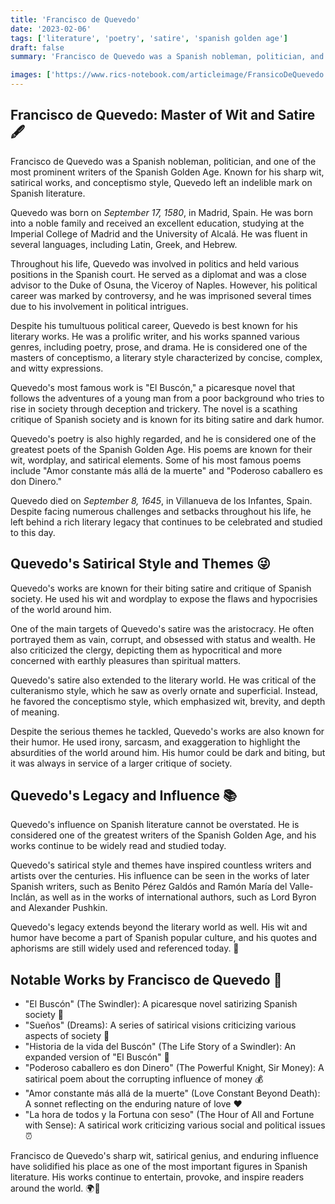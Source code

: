 ```yaml
---
title: 'Francisco de Quevedo'
date: '2023-02-06'
tags: ['literature', 'poetry', 'satire', 'spanish golden age']
draft: false
summary: 'Francisco de Quevedo was a Spanish nobleman, politician, and one of the most prominent writers of the Spanish Golden Age. Known for his sharp wit, satirical works, and conceptismo style, Quevedo left an indelible mark on Spanish literature.'

images: ['https://www.rics-notebook.com/articleimage/FransicoDeQuevedo.webp']
---
```


## **Francisco de Quevedo: Master of Wit and Satire 🖋️**

Francisco de Quevedo was a Spanish nobleman, politician, and one of the most prominent writers of the Spanish Golden Age. Known for his sharp wit, satirical works, and conceptismo style, Quevedo left an indelible mark on Spanish literature.

Quevedo was born on _September 17, 1580_, in Madrid, Spain. He was born into a noble family and received an excellent education, studying at the Imperial College of Madrid and the University of Alcalá. He was fluent in several languages, including Latin, Greek, and Hebrew.

Throughout his life, Quevedo was involved in politics and held various positions in the Spanish court. He served as a diplomat and was a close advisor to the Duke of Osuna, the Viceroy of Naples. However, his political career was marked by controversy, and he was imprisoned several times due to his involvement in political intrigues.

Despite his tumultuous political career, Quevedo is best known for his literary works. He was a prolific writer, and his works spanned various genres, including poetry, prose, and drama. He is considered one of the masters of conceptismo, a literary style characterized by concise, complex, and witty expressions.

Quevedo's most famous work is "El Buscón," a picaresque novel that follows the adventures of a young man from a poor background who tries to rise in society through deception and trickery. The novel is a scathing critique of Spanish society and is known for its biting satire and dark humor.

Quevedo's poetry is also highly regarded, and he is considered one of the greatest poets of the Spanish Golden Age. His poems are known for their wit, wordplay, and satirical elements. Some of his most famous poems include "Amor constante más allá de la muerte" and "Poderoso caballero es don Dinero."

Quevedo died on _September 8, 1645_, in Villanueva de los Infantes, Spain. Despite facing numerous challenges and setbacks throughout his life, he left behind a rich literary legacy that continues to be celebrated and studied to this day.

## **Quevedo's Satirical Style and Themes 😜**

Quevedo's works are known for their biting satire and critique of Spanish society. He used his wit and wordplay to expose the flaws and hypocrisies of the world around him.

One of the main targets of Quevedo's satire was the aristocracy. He often portrayed them as vain, corrupt, and obsessed with status and wealth. He also criticized the clergy, depicting them as hypocritical and more concerned with earthly pleasures than spiritual matters.

Quevedo's satire also extended to the literary world. He was critical of the culteranismo style, which he saw as overly ornate and superficial. Instead, he favored the conceptismo style, which emphasized wit, brevity, and depth of meaning.

Despite the serious themes he tackled, Quevedo's works are also known for their humor. He used irony, sarcasm, and exaggeration to highlight the absurdities of the world around him. His humor could be dark and biting, but it was always in service of a larger critique of society.

## **Quevedo's Legacy and Influence 📚**

Quevedo's influence on Spanish literature cannot be overstated. He is considered one of the greatest writers of the Spanish Golden Age, and his works continue to be widely read and studied today.

Quevedo's satirical style and themes have inspired countless writers and artists over the centuries. His influence can be seen in the works of later Spanish writers, such as Benito Pérez Galdós and Ramón María del Valle-Inclán, as well as in the works of international authors, such as Lord Byron and Alexander Pushkin.

Quevedo's legacy extends beyond the literary world as well. His wit and humor have become a part of Spanish popular culture, and his quotes and aphorisms are still widely used and referenced today. 💬

## **Notable Works by Francisco de Quevedo 📜**

- "El Buscón" (The Swindler): A picaresque novel satirizing Spanish society 📘
- "Sueños" (Dreams): A series of satirical visions criticizing various aspects of society 💭
- "Historia de la vida del Buscón" (The Life Story of a Swindler): An expanded version of "El Buscón" 📒
- "Poderoso caballero es don Dinero" (The Powerful Knight, Sir Money): A satirical poem about the corrupting influence of money 💰
- "Amor constante más allá de la muerte" (Love Constant Beyond Death): A sonnet reflecting on the enduring nature of love ❤️
- "La hora de todos y la Fortuna con seso" (The Hour of All and Fortune with Sense): A satirical work criticizing various social and political issues ⏰

Francisco de Quevedo's sharp wit, satirical genius, and enduring influence have solidified his place as one of the most important figures in Spanish literature. His works continue to entertain, provoke, and inspire readers around the world. 🌍📖
